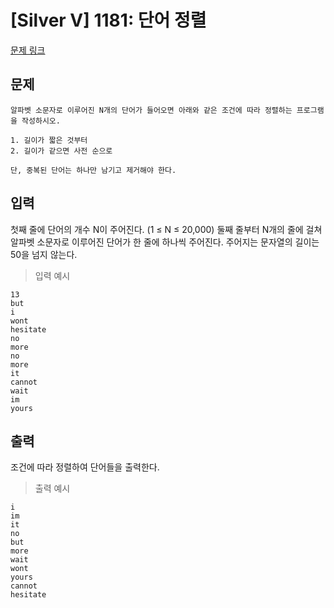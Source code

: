 # [Silver V] 1181: 단어 정렬
[문제 링크](https://www.acmicpc.net/problem/1181)

## 문제
```
알파벳 소문자로 이루어진 N개의 단어가 들어오면 아래와 같은 조건에 따라 정렬하는 프로그램을 작성하시오.

1. 길이가 짧은 것부터
2. 길이가 같으면 사전 순으로

단, 중복된 단어는 하나만 남기고 제거해야 한다.
```

## 입력
첫째 줄에 단어의 개수 N이 주어진다. (1 ≤ N ≤ 20,000) 
둘째 줄부터 N개의 줄에 걸쳐 알파벳 소문자로 이루어진 단어가 한 줄에 하나씩 주어진다.
주어지는 문자열의 길이는 50을 넘지 않는다.
> 입력 예시
```
13
but
i
wont
hesitate
no
more
no
more
it
cannot
wait
im
yours
```

## 출력
조건에 따라 정렬하여 단어들을 출력한다.
> 출력 예시
```
i
im
it
no
but
more
wait
wont
yours
cannot
hesitate
```
